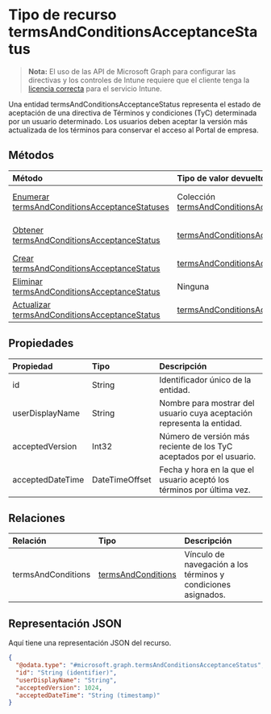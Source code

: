 # <a name="termsandconditionsacceptancestatus-resource-type"></a>Tipo de recurso termsAndConditionsAcceptanceStatus

> **Nota:** El uso de las API de Microsoft Graph para configurar las directivas y los controles de Intune requiere que el cliente tenga la [licencia correcta](https://go.microsoft.com/fwlink/?linkid=839381) para el servicio Intune.

Una entidad termsAndConditionsAcceptanceStatus representa el estado de aceptación de una directiva de Términos y condiciones (TyC) determinada por un usuario determinado. Los usuarios deben aceptar la versión más actualizada de los términos para conservar el acceso al Portal de empresa.
## <a name="methods"></a>Métodos
|Método|Tipo de valor devuelto|Descripción|
|:---|:---|:---|
|[Enumerar termsAndConditionsAcceptanceStatuses](../api/intune_companyterms_termsandconditionsacceptancestatus_list.md)|Colección [termsAndConditionsAcceptanceStatus](../resources/intune_companyterms_termsandconditionsacceptancestatus.md)|Enumere las propiedades y las relaciones de los objetos [termsAndConditionsAcceptanceStatus](../resources/intune_companyterms_termsandconditionsacceptancestatus.md).|
|[Obtener termsAndConditionsAcceptanceStatus](../api/intune_companyterms_termsandconditionsacceptancestatus_get.md)|[termsAndConditionsAcceptanceStatus](../resources/intune_companyterms_termsandconditionsacceptancestatus.md)|Lea las propiedades y las relaciones del objeto [termsAndConditionsAcceptanceStatus](../resources/intune_companyterms_termsandconditionsacceptancestatus.md).|
|[Crear termsAndConditionsAcceptanceStatus](../api/intune_companyterms_termsandconditionsacceptancestatus_create.md)|[termsAndConditionsAcceptanceStatus](../resources/intune_companyterms_termsandconditionsacceptancestatus.md)|Cree un objeto [termsAndConditionsAcceptanceStatus](../resources/intune_companyterms_termsandconditionsacceptancestatus.md).|
|[Eliminar termsAndConditionsAcceptanceStatus](../api/intune_companyterms_termsandconditionsacceptancestatus_delete.md)|Ninguna|Elimina un [termsAndConditionsAcceptanceStatus](../resources/intune_companyterms_termsandconditionsacceptancestatus.md).|
|[Actualizar termsAndConditionsAcceptanceStatus](../api/intune_companyterms_termsandconditionsacceptancestatus_update.md)|[termsAndConditionsAcceptanceStatus](../resources/intune_companyterms_termsandconditionsacceptancestatus.md)|Actualice las propiedades de un objeto [termsAndConditionsAcceptanceStatus](../resources/intune_companyterms_termsandconditionsacceptancestatus.md).|

## <a name="properties"></a>Propiedades
|Propiedad|Tipo|Descripción|
|:---|:---|:---|
|id|String|Identificador único de la entidad.|
|userDisplayName|String|Nombre para mostrar del usuario cuya aceptación representa la entidad.|
|acceptedVersion|Int32|Número de versión más reciente de los TyC aceptados por el usuario.|
|acceptedDateTime|DateTimeOffset|Fecha y hora en la que el usuario aceptó los términos por última vez.|

## <a name="relationships"></a>Relaciones
|Relación|Tipo|Descripción|
|:---|:---|:---|
|termsAndConditions|[termsAndConditions](../resources/intune_companyterms_termsandconditions.md)|Vínculo de navegación a los términos y condiciones asignados.|

## <a name="json-representation"></a>Representación JSON
Aquí tiene una representación JSON del recurso.
<!--{
  "blockType": "resource",
  "baseType": "microsoft.graph.entity",
  "keyProperty": "id",
  "@odata.type": "microsoft.graph.termsAndConditionsAcceptanceStatus"
}-->
``` json
{
  "@odata.type": "#microsoft.graph.termsAndConditionsAcceptanceStatus",
  "id": "String (identifier)",
  "userDisplayName": "String",
  "acceptedVersion": 1024,
  "acceptedDateTime": "String (timestamp)"
}
```








